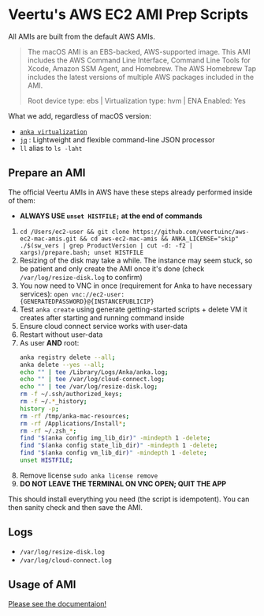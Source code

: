 # Veertu's AWS EC2 AMI Prep Scripts

All AMIs are built from the default AWS AMIs.

> The macOS AMI is an EBS-backed, AWS-supported image. This AMI includes the AWS Command Line Interface, Command Line Tools for Xcode, Amazon SSM Agent, and Homebrew. The AWS Homebrew Tap includes the latest versions of multiple AWS packages included in the AMI.
>
> Root device type: ebs | Virtualization type: hvm | ENA Enabled: Yes

What we add, regardless of macOS version:

- [`anka virtualization`](https://veertu.com/anka-build/)
- [`jq`](https://formulae.brew.sh/formula/jq) : Lightweight and flexible command-line JSON processor
- `ll` alias to `ls -laht`

## Prepare an AMI

The official Veertu AMIs in AWS have these steps already performed inside of them:

- **ALWAYS USE `unset HISTFILE;` at the end of commands**

1. `cd /Users/ec2-user && git clone https://github.com/veertuinc/aws-ec2-mac-amis.git && cd aws-ec2-mac-amis && ANKA_LICENSE="skip" ./$(sw_vers | grep ProductVersion | cut -d: -f2 | xargs)/prepare.bash; unset HISTFILE`
1. Resizing of the disk may take a while. The instance may seem stuck, so be patient and only create the AMI once it's done (check `/var/log/resize-disk.log` to confirm)
1. You now need to VNC in once (requirement for Anka to have necessary services): `open vnc://ec2-user:{GENERATEDPASSWORD}@{INSTANCEPUBLICIP}`
1. Test `anka create` using generate getting-started scripts + delete VM it creates after starting and running command inside
1. Ensure cloud connect service works with user-data
1. Restart without user-data
1. As user **AND** root:
    ```bash
    anka registry delete --all;
    anka delete --yes --all;
    echo "" | tee /Library/Logs/Anka/anka.log; 
    echo "" | tee /var/log/cloud-connect.log;
    echo "" | tee /var/log/resize-disk.log; 
    rm -f ~/.ssh/authorized_keys; 
    rm -f ~/.*_history; 
    history -p;
    rm -rf /tmp/anka-mac-resources; 
    rm -rf /Applications/Install*;
    rm -rf ~/.zsh_*;
    find "$(anka config img_lib_dir)" -mindepth 1 -delete;
    find "$(anka config state_lib_dir)" -mindepth 1 -delete;
    find "$(anka config vm_lib_dir)" -mindepth 1 -delete;
    unset HISTFILE;
    ```
1. Remove license `sudo anka license remove`
1. **DO NOT LEAVE THE TERMINAL ON VNC OPEN; QUIT THE APP**

This should install everything you need (the script is idempotent). You can then sanity check and then save the AMI.

## Logs

- `/var/log/resize-disk.log`
- `/var/log/cloud-connect.log`

## Usage of AMI

[Please see the documentaion!](https://docs.veertu.com/anka/intel/getting-started/aws-ec2-mac/)